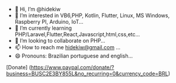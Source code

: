 - 👋 Hi, I’m @hidekiw
- 👀 I’m interested in VB6,PHP, Kotlin, Flutter, Linux, MS Windows, Raspberry PI, Arduino, IoT...
- 🌱 I’m currently learning PHP/Laravel,Flutter,React,Javascript,html,css,etc...
- 💞️ I’m looking to collaborate on PHP...
- 📫 How to reach me hidekiw@gmail.com ...
- 😄 Pronouns: Brazilian portuguese and english...

[Donate] (https://www.paypal.com/donate/?business=BUSC2E3BY855L&no_recurring=0&currency_code=BRL)
<!---
hidekiinf/hidekiinf is a ✨ special ✨ repository because its `README.md` (this file) appears on your GitHub profile.
You can click the Preview link to take a look at your changes.
--->
